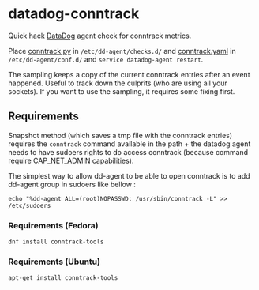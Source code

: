 # datadog-conntrack

Quick hack [DataDog](https://github.com/DataDog/) agent check for conntrack
metrics.

Place [conntrack.py](conntrack.py) in `/etc/dd-agent/checks.d/` and
[conntrack.yaml](conntrack.yaml) in `/etc/dd-agent/conf.d/` and
`service datadog-agent restart`.

The sampling keeps a copy of the current conntrack entries after an event happened. Useful to track down the culprits (who are using all your sockets). If you want to use the sampling, it requires some fixing first.

## Requirements

Snapshot method (which saves a tmp file with the conntrack entries) requires the `conntrack` command available in the path + the datadog agent needs to have sudoers rights to do access conntrack (because command require CAP_NET_ADMIN capabilities).

The simplest way to allow dd-agent to be able to open conntrack is to add dd-agent group in sudoers
like bellow :

```
echo "%dd-agent ALL=(root)NOPASSWD: /usr/sbin/conntrack -L" >> /etc/sudoers
```

### Requirements (Fedora)

```
dnf install conntrack-tools
```

### Requirements (Ubuntu)

```
apt-get install conntrack-tools
```
